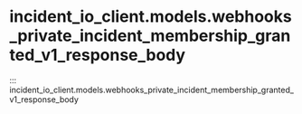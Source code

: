 # incident_io_client.models.webhooks_private_incident_membership_granted_v1_response_body

::: incident_io_client.models.webhooks_private_incident_membership_granted_v1_response_body

